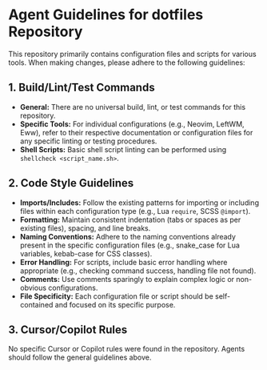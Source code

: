 # Agent Guidelines for dotfiles Repository

This repository primarily contains configuration files and scripts for various tools. When making changes, please adhere to the following guidelines:

## 1. Build/Lint/Test Commands

*   **General:** There are no universal build, lint, or test commands for this repository.
*   **Specific Tools:** For individual configurations (e.g., Neovim, LeftWM, Eww), refer to their respective documentation or configuration files for any specific linting or testing procedures.
*   **Shell Scripts:** Basic shell script linting can be performed using `shellcheck <script_name.sh>`.

## 2. Code Style Guidelines

*   **Imports/Includes:** Follow the existing patterns for importing or including files within each configuration type (e.g., Lua `require`, SCSS `@import`).
*   **Formatting:** Maintain consistent indentation (tabs or spaces as per existing files), spacing, and line breaks.
*   **Naming Conventions:** Adhere to the naming conventions already present in the specific configuration files (e.g., snake_case for Lua variables, kebab-case for CSS classes).
*   **Error Handling:** For scripts, include basic error handling where appropriate (e.g., checking command success, handling file not found).
*   **Comments:** Use comments sparingly to explain complex logic or non-obvious configurations.
*   **File Specificity:** Each configuration file or script should be self-contained and focused on its specific purpose.

## 3. Cursor/Copilot Rules

No specific Cursor or Copilot rules were found in the repository. Agents should follow the general guidelines above.
